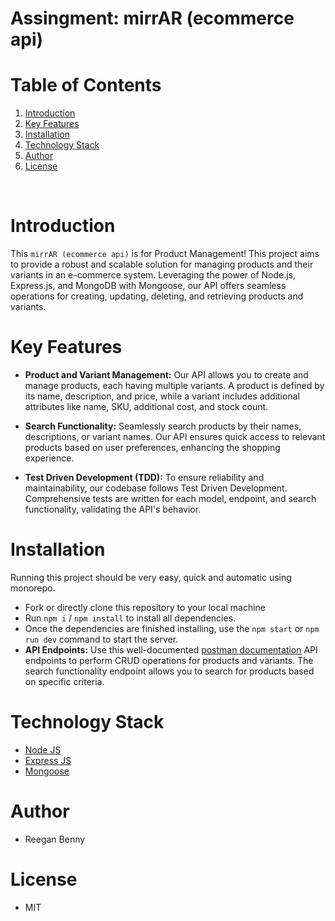 # Assingment: mirrAR (ecommerce api)

# Table of Contents

1. [Introduction](#Introduction)
2. [Key Features](#Key-Features)
3. [Installation](#installation)
4. [Technology Stack](#techology-stack)
5. [Author](#Author)
6. [License](#license)

<br/>

# Introduction

This `mirrAR (ecommerce api)` is for Product Management! This project aims to provide a robust and scalable solution for managing products and their variants in an e-commerce system. Leveraging the power of Node.js, Express.js, and MongoDB with Mongoose, our API offers seamless operations for creating, updating, deleting, and retrieving products and variants.

# Key Features

- **Product and Variant Management:** Our API allows you to create and manage products, each having multiple variants. A product is defined by its name, description, and price, while a variant includes additional attributes like name, SKU, additional cost, and stock count.

- **Search Functionality:** Seamlessly search products by their names, descriptions, or variant names. Our API ensures quick access to relevant products based on user preferences, enhancing the shopping experience.

- **Test Driven Development (TDD):** To ensure reliability and maintainability, our codebase follows Test Driven Development. Comprehensive tests are written for each model, endpoint, and search functionality, validating the API's behavior.

# Installation

Running this project should be very easy, quick and automatic using monorepo.

- Fork or directly clone this repository to your local machine
- Run `npm i` / `npm install` to install all dependencies.</br>
- Once the dependencies are finished installing, use the `npm start` or `npm run dev` command to start the server.
- **API Endpoints:** Use this well-documented [postman documentation](https://documenter.getpostman.com/view/14829161/2s946icrZm) API endpoints to perform CRUD operations for products and variants. The search functionality endpoint allows you to search for products based on specific criteria. </br>

# Technology Stack

- [Node JS](https://nodejs.org/en/)
- [Express JS](https://expressjs.com/)
- [Mongoose](https://mongoosejs.com/)

# Author

- Reegan Benny

# License

- MIT

